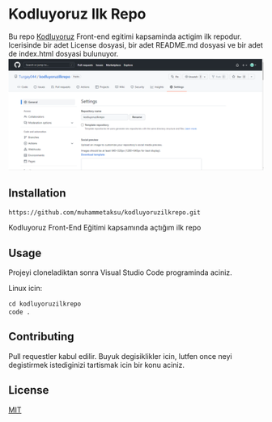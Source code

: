 # Kodluyoruz Ilk Repo
Bu repo [Kodluyoruz](https://www.kodluyoruz.org/) Front-end egitimi kapsaminda actigim ilk repodur. Icerisinde bir adet License dosyasi, bir adet README.md dosyasi ve bir adet de index.html dosyasi bulunuyor.
![firts-repo](https://github.com/Turgay044/kodluyoruzilkrepo/blob/main/Pictures/Template.png)

## Installation

```
https://github.com/muhammetaksu/kodluyoruzilkrepo.git

```
Kodluyoruz Front-End Eğitimi kapsamında açtığım ilk repo
## Usage
Projeyi cloneladiktan sonra Visual Studio Code programinda aciniz.

Linux icin:
```
cd kodluyoruzilkrepo
code .
```
## Contributing
Pull requestler kabul edilir. Buyuk degisiklikler icin, lutfen once neyi degistirmek istediginizi tartismak icin bir konu aciniz.
## License
[MIT](https://choosealicense.com/licenses/mit/)
